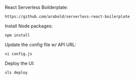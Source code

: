 React Serverless Boilderplate:
```
https://github.com/arabold/serverless-react-boilerplate
```

Install Node packages:
```
npm install
```

Update the config file w/ API URL:
```
vi config.js
```

Deploy the UI:
```
sls deploy
```